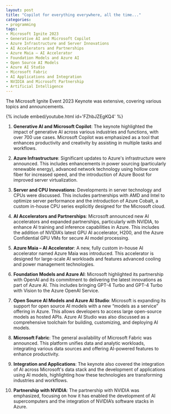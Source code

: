 ```yaml
---
layout: post
title: "Copilot for everything everywhere, all the time..."
categories:
- programming
tags:
- Microsoft Ignite 2023
- Generative AI and Microsoft Copilot
- Azure Infrastructure and Server Innovations
- AI Accelerators and Partnerships
- Azure Maia – AI Accelerator
- Foundation Models and Azure AI
- Open Source AI Models
- Azure AI Studio
- Microsoft Fabric
- AI Applications and Integration
- NVIDIA and Microsoft Partnership
- Artificial Intelligence
---
```


The Microsoft Ignite Event 2023 Keynote was extensive, covering various topics and announcements.

{% include embed/youtube.html id='FZhbJZEgKQ4' %}

1. **Generative AI and Microsoft Copilot**: The keynote highlighted the impact of generative AI across various industries and functions, with over 700 use cases. Microsoft Copilot was emphasized as a tool that enhances productivity and creativity by assisting in multiple tasks and workflows.

2. **Azure Infrastructure**: Significant updates to Azure's infrastructure were announced. This includes enhancements in power sourcing (particularly renewable energy), advanced network technology using hollow core fiber for increased speed, and the introduction of Azure Boost for improved server virtualization.

3. **Server and CPU Innovations**: Developments in server technology and CPUs were discussed. This includes partnerships with AMD and Intel to optimize server performance and the introduction of Azure Cobalt, a custom in-house CPU series explicitly designed for the Microsoft cloud.

4. **AI Accelerators and Partnerships**: Microsoft announced new AI accelerators and expanded partnerships, particularly with NVIDIA, to enhance AI training and inference capabilities in Azure. This includes the addition of NVIDIA’s latest GPU AI accelerator, H200, and the Azure Confidential GPU VMs for secure AI model processing.

5. **Azure Maia – AI Accelerator**: A new, fully custom in-house AI accelerator named Azure Maia was introduced. This accelerator is designed for large-scale AI workloads and features advanced cooling and power management technologies.

6. **Foundation Models and Azure AI**: Microsoft highlighted its partnership with OpenAI and its commitment to delivering the latest innovations as part of Azure AI. This includes bringing GPT-4 Turbo and GPT-4 Turbo with Vision to the Azure OpenAI Service.

7. **Open Source AI Models and Azure AI Studio**: Microsoft is expanding its support for open source AI models with a new “models as a service” offering in Azure. This allows developers to access large open-source models as hosted APIs. Azure AI Studio was also discussed as a comprehensive toolchain for building, customizing, and deploying AI models.

8. **Microsoft Fabric**: The general availability of Microsoft Fabric was announced. This platform unifies data and analytic workloads, integrating various data sources and offering AI-powered features to enhance productivity.

9. **Integration and Applications**: The keynote also covered the integration of AI across Microsoft's data stack and the development of applications using AI models, highlighting how these technologies are transforming industries and workflows.

10. **Partnership with NVIDIA**: The partnership with NVIDIA was emphasized, focusing on how it has enabled the development of AI supercomputers and the integration of NVIDIA’s software stacks in Azure.

